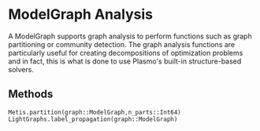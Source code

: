 # ModelGraph Analysis

A ModelGraph supports graph analysis to perform functions such as graph partitioning or community detection.  The graph analysis functions are particularly
useful for creating decompositions of optimization problems and in fact, this is what is done to use Plasmo's built-in structure-based solvers.

## Methods

```@docs
Metis.partition(graph::ModelGraph,n_parts::Int64)
LightGraphs.label_propagation(graph::ModelGraph)
```
